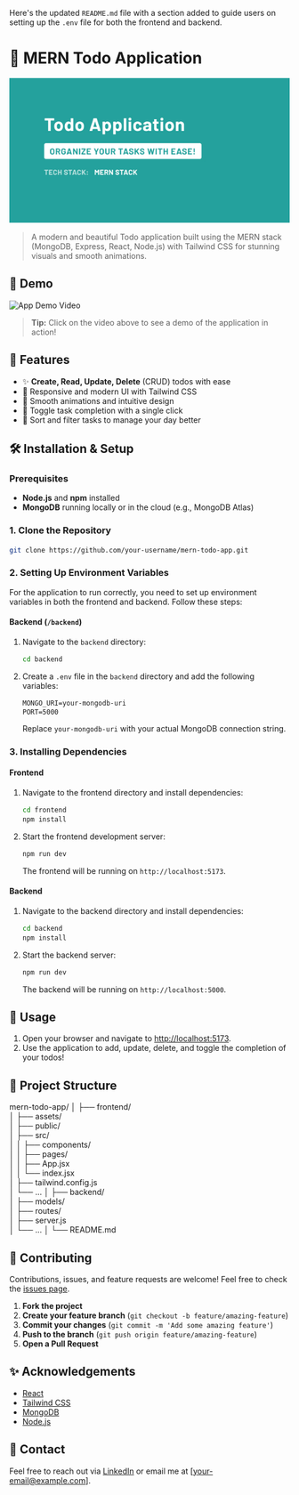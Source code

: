 Here's the updated `README.md` file with a section added to guide users on setting up the `.env` file for both the frontend and backend. 


# 🌟 MERN Todo Application

![Todo App Banner](./frontend/src/assets/banner.jpg)

> A modern and beautiful Todo application built using the MERN stack (MongoDB, Express, React, Node.js) with Tailwind CSS for stunning visuals and smooth animations.

## 🎥 Demo

![App Demo Video](https://user-images.githubusercontent.com/123456789/your-video.gif)

> **Tip:** Click on the video above to see a demo of the application in action!

## 🚀 Features

- ✨ **Create, Read, Update, Delete** (CRUD) todos with ease
- 🎨 Responsive and modern UI with Tailwind CSS
- 🌈 Smooth animations and intuitive design
- 🔄 Toggle task completion with a single click
- 📅 Sort and filter tasks to manage your day better

## 🛠️ Installation & Setup

### Prerequisites

- **Node.js** and **npm** installed
- **MongoDB** running locally or in the cloud (e.g., MongoDB Atlas)

### 1. Clone the Repository

```bash
git clone https://github.com/your-username/mern-todo-app.git
```

### 2. Setting Up Environment Variables

For the application to run correctly, you need to set up environment variables in both the frontend and backend. Follow these steps:

#### Backend (`/backend`)

1. Navigate to the `backend` directory:

    ```bash
    cd backend
    ```

2. Create a `.env` file in the `backend` directory and add the following variables:

    ```env
    MONGO_URI=your-mongodb-uri
    PORT=5000
    ```

    Replace `your-mongodb-uri` with your actual MongoDB connection string.

### 3. Installing Dependencies

#### Frontend

1. Navigate to the frontend directory and install dependencies:

    ```bash
    cd frontend
    npm install
    ```

2. Start the frontend development server:

    ```bash
    npm run dev
    ```

    The frontend will be running on `http://localhost:5173`.

#### Backend

1. Navigate to the backend directory and install dependencies:

    ```bash
    cd backend
    npm install
    ```

2. Start the backend server:

    ```bash
    npm run dev
    ```

    The backend will be running on `http://localhost:5000`.

## 🌟 Usage

1. Open your browser and navigate to [http://localhost:5173](http://localhost:5173).
2. Use the application to add, update, delete, and toggle the completion of your todos!

## 🎨 Project Structure


mern-todo-app/
│
├── frontend/                 
│   ├── assets/               
│   ├── public/               
│   ├── src/                  
│   │   ├── components/       
│   │   ├── pages/            
│   │   ├── App.jsx           
│   │   └── index.jsx         
│   ├── tailwind.config.js    
│   └── ...
│
├── backend/                 
│   ├── models/               
│   ├── routes/               
│   ├── server.js             
│   └── ...
│
└── README.md                 


## 🤝 Contributing

Contributions, issues, and feature requests are welcome! Feel free to check the [issues page](https://github.com/your-username/mern-todo-app/issues).

1. **Fork the project**
2. **Create your feature branch** (`git checkout -b feature/amazing-feature`)
3. **Commit your changes** (`git commit -m 'Add some amazing feature'`)
4. **Push to the branch** (`git push origin feature/amazing-feature`)
5. **Open a Pull Request**

## ✨ Acknowledgements

- [React](https://reactjs.org/)
- [Tailwind CSS](https://tailwindcss.com/)
- [MongoDB](https://www.mongodb.com/)
- [Node.js](https://nodejs.org/)

## 📧 Contact

Feel free to reach out via [LinkedIn](https://www.linkedin.com/in/your-linkedin-profile/) or email me at [your-email@example.com].
